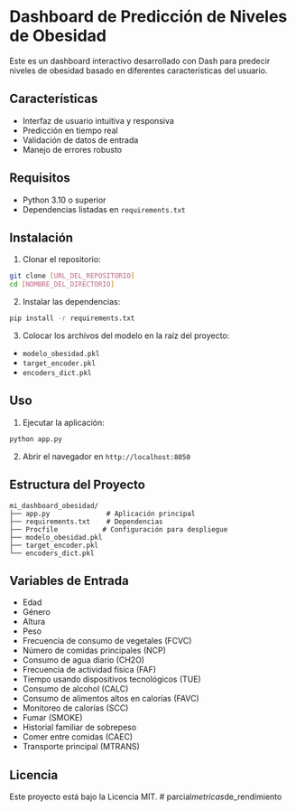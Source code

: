 # Dashboard de Predicción de Niveles de Obesidad

Este es un dashboard interactivo desarrollado con Dash para predecir niveles de obesidad basado en diferentes características del usuario.

## Características

- Interfaz de usuario intuitiva y responsiva
- Predicción en tiempo real
- Validación de datos de entrada
- Manejo de errores robusto

## Requisitos

- Python 3.10 o superior
- Dependencias listadas en `requirements.txt`

## Instalación

1. Clonar el repositorio:
```bash
git clone [URL_DEL_REPOSITORIO]
cd [NOMBRE_DEL_DIRECTORIO]
```

2. Instalar las dependencias:
```bash
pip install -r requirements.txt
```

3. Colocar los archivos del modelo en la raíz del proyecto:
- `modelo_obesidad.pkl`
- `target_encoder.pkl`
- `encoders_dict.pkl`

## Uso

1. Ejecutar la aplicación:
```bash
python app.py
```

2. Abrir el navegador en `http://localhost:8050`

## Estructura del Proyecto

```
mi_dashboard_obesidad/
├── app.py              # Aplicación principal
├── requirements.txt    # Dependencias
├── Procfile           # Configuración para despliegue
├── modelo_obesidad.pkl
├── target_encoder.pkl
└── encoders_dict.pkl
```

## Variables de Entrada

- Edad
- Género
- Altura
- Peso
- Frecuencia de consumo de vegetales (FCVC)
- Número de comidas principales (NCP)
- Consumo de agua diario (CH2O)
- Frecuencia de actividad física (FAF)
- Tiempo usando dispositivos tecnológicos (TUE)
- Consumo de alcohol (CALC)
- Consumo de alimentos altos en calorías (FAVC)
- Monitoreo de calorías (SCC)
- Fumar (SMOKE)
- Historial familiar de sobrepeso
- Comer entre comidas (CAEC)
- Transporte principal (MTRANS)

## Licencia

Este proyecto está bajo la Licencia MIT. #   p a r c i a l _ m e t r i c a s _ d e _ r e n d i m i e n t o 
 
 
